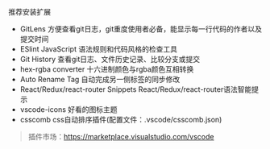 推荐安装扩展
- GitLens   方便查看git日志，git重度使用者必备，能显示每一行代码的作者以及提交时间
- ESlint    JavaScript 语法规则和代码风格的检查工具
- Git History   查看git日志、文件历史记录、比较分支或提交
- hex-rgba converter    十六进制颜色与rgba颜色互相转换
- Auto Rename Tag   自动完成另一侧标签的同步修改
- React/Redux/react-router Snippets     React/Redux/react-router语法智能提示
- vscode-icons  好看的图标主题
- csscomb   css自动排序插件(配置文件：.vscode/csscomb.json)

>插件市场：https://marketplace.visualstudio.com/vscode
